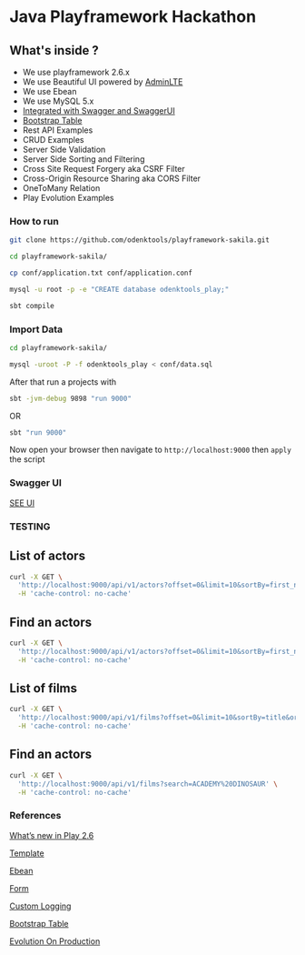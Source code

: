 # Java Playframework Hackathon

What's inside ?
---------------

* We use playframework 2.6.x
* We use Beautiful UI powered by [AdminLTE](https://adminlte.io/)
* We use Ebean
* We use MySQL 5.x
* [Integrated with Swagger and SwaggerUI](https://swagger.io/)
* [Bootstrap Table](http://bootstrap-table.wenzhixin.net.cn/)
* Rest API Examples
* CRUD Examples
* Server Side Validation
* Server Side Sorting and Filtering
* Cross Site Request Forgery aka CSRF Filter
* Cross-Origin Resource Sharing aka CORS Filter
* OneToMany Relation
* Play Evolution Examples

### How to run

```bash
git clone https://github.com/odenktools/playframework-sakila.git

cd playframework-sakila/

cp conf/application.txt conf/application.conf

mysql -u root -p -e "CREATE database odenktools_play;"

sbt compile
```

### Import Data

```bash
cd playframework-sakila/

mysql -uroot -P -f odenktools_play < conf/data.sql
```

After that run a projects with

```bash
sbt -jvm-debug 9898 "run 9000"
```

OR

```bash
sbt "run 9000"
```

Now open your browser then navigate to ```http://localhost:9000``` then ```apply``` the script

### Swagger UI

[SEE UI](http://localhost:9000/assets/lib/swagger-ui/index.html?/url=http://localhost:9000/api-docs)

### TESTING

List of actors
--------------

```bash
curl -X GET \
  'http://localhost:9000/api/v1/actors?offset=0&limit=10&sortBy=first_name&orderBy=asc' \
  -H 'cache-control: no-cache'
```

Find an actors
--------------

```bash
curl -X GET \
  'http://localhost:9000/api/v1/actors?offset=0&limit=10&sortBy=first_name&orderBy=asc&search=ADAM' \
  -H 'cache-control: no-cache'
```


List of films
--------------

```bash
curl -X GET \
  'http://localhost:9000/api/v1/films?offset=0&limit=10&sortBy=title&orderBy=asc' \
  -H 'cache-control: no-cache'
```

Find an actors
--------------

```bash
curl -X GET \
  'http://localhost:9000/api/v1/films?search=ACADEMY%20DINOSAUR' \
  -H 'cache-control: no-cache'
```

### References

[What’s new in Play 2.6](https://www.playframework.com/documentation/2.6.x/Highlights26)

[Template](https://www.playframework.com/documentation/2.6.x/JavaTemplates)

[Ebean](https://www.playframework.com/documentation/2.6.x/JavaEbean)

[Form](https://www.playframework.com/documentation/2.6.x/JavaForms)

[Custom Logging](https://www.playframework.com/documentation/2.6.x/SettingsLogger)

[Bootstrap Table](http://bootstrap-table.wenzhixin.net.cn/)

[Evolution On Production](https://stackoverflow.com/a/20840401)
